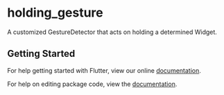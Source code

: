 # holding_gesture

A customized GestureDetector that acts on holding a determined Widget.

## Getting Started

For help getting started with Flutter, view our online [documentation](https://flutter.io/).

For help on editing package code, view the [documentation](https://flutter.io/developing-packages/).
